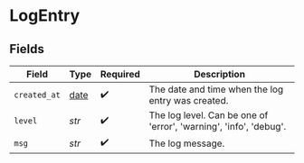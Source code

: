 # LogEntry


## Fields

| Field                                                                | Type                                                                 | Required                                                             | Description                                                          |
| -------------------------------------------------------------------- | -------------------------------------------------------------------- | -------------------------------------------------------------------- | -------------------------------------------------------------------- |
| `created_at`                                                         | [date](https://docs.python.org/3/library/datetime.html#date-objects) | :heavy_check_mark:                                                   | The date and time when the log entry was created.                    |
| `level`                                                              | *str*                                                                | :heavy_check_mark:                                                   | The log level. Can be one of 'error', 'warning', 'info', 'debug'.    |
| `msg`                                                                | *str*                                                                | :heavy_check_mark:                                                   | The log message.                                                     |